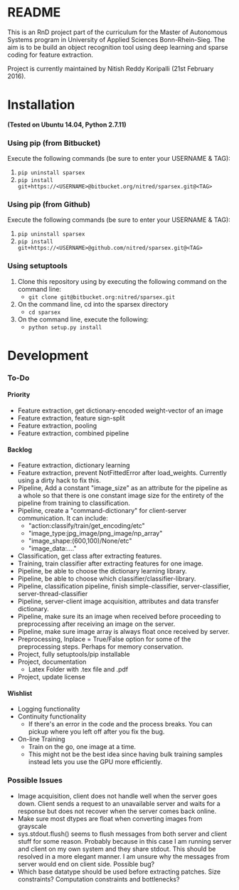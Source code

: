 # README

This is an RnD project part of the curriculum for the Master of Autonomous Systems program in University of Applied Sciences Bonn-Rhein-Sieg. The aim is to be build an object recognition tool using deep learning and sparse coding for feature extraction.

Project is currently maintained by Nitish Reddy Koripalli (21st February 2016).


# Installation
**(Tested on Ubuntu 14.04, Python 2.7.11)**

### Using pip (from Bitbucket)
Execute the following commands (be sure to enter your USERNAME & TAG):

1. ```pip uninstall sparsex```
2. ```pip install git+https://<USERNAME>@bitbucket.org/nitred/sparsex.git@<TAG>```

### Using pip (from Github)
Execute the following commands (be sure to enter your USERNAME & TAG):

1. ```pip uninstall sparsex```
2. ```pip install git+https://<USERNAME>@github.com/nitred/sparsex.git@<TAG>```


### Using setuptools
1. Clone this repository using by executing the following command on the command line:
    * ```git clone git@bitbucket.org:nitred/sparsex.git```
2. On the command line, cd into the sparsex directory
    * ```cd sparsex```
3. On the command line, execute the following:
    * ```python setup.py install```


# Development
### To-Do

#### Priority
* Feature extraction, get dictionary-encoded weight-vector of an image
* Feature extraction, feature sign-split
* Feature extraction, pooling
* Feature extraction, combined pipeline


#### Backlog
* Feature extraction, dictionary learning
* Feature extraction, prevent NotFittedError after load_weights. Currently using a dirty hack to fix this.
* Pipeline, Add a constant "image_size" as an attribute for the pipeline as a whole so that there is one constant image size for the entirety of the pipeline from training to classification.
* Pipeline, create a "command-dictionary" for client-server communication. It can include:
    * "action:classify/train/get_encoding/etc"
    * "image_type:jpg_image/png_image/np_array"
    * "image_shape:(600,100)/None/etc"
    * "image_data:...."
* Classification, get class after extracting features.
* Training, train classifier after extracting features for one image.
* Pipeline, be able to choose the dictionary learning library.
* Pipeline, be able to choose which classifier/classifier-library.
* Pipeline, classification pipeline, finish simple-classifier, server-classifier, server-thread-classifier
* Pipeline, server-client image acquisition, attributes and data transfer dictionary.
* Pipeline, make sure its an image when received before proceeding to preprocessing after receiving an image on the server.
* Pipeline, make sure image array is always float once received by server.
* Preprocessing, Inplace = True/False option for some of the preprocessing steps. Perhaps for memory conservation.
* Project, fully setuptools/pip installable
* Project, documentation
    * Latex Folder with .tex file and .pdf
* Project, update license


#### Wishlist
* Logging functionality
* Continuity functionality
    * If there's an error in the code and the process breaks. You can pickup where you left off after you fix the bug.
* On-line Training
    * Train on the go, one image at a time.
    * This might not be the best idea since having bulk training samples instead lets you use the GPU more efficiently.


### Possible Issues
* Image acquisition, client does not handle well when the server goes down. Client sends a request to an unavailable server and waits for a response but does not recover when the server comes back online.
* Make sure most dtypes are float when converting images from grayscale
* sys.stdout.flush() seems to flush messages from both server and client stuff for some reason. Probably because in this case I am running server and client on my own system and they share stdout. This should be resolved in a more elegant manner. I am unsure why the messages from server would end on client side. Possible bug?
* Which base datatype should be used before extracting patches. Size constraints? Computation constraints and bottlenecks?